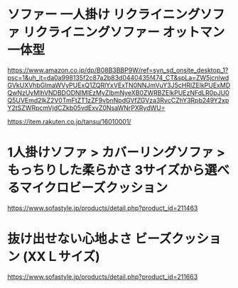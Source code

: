 # ソファー 一人掛け リクライニングソファ リクライニングソファー オットマン一体型 
https://www.amazon.co.jp/dp/B08B3BBP9W/ref=syn_sd_onsite_desktop_1?psc=1&uh_it=da0a998135f2c87a2b83d0440435f474_CT&spLa=ZW5jcnlwdGVkUXVhbGlmaWVyPUExQ1ZQRlYxVExTN0NNJmVuY3J5cHRlZElkPUExMDQwNzUyMlhVNDBDODNIMlEzMyZlbmNyeXB0ZWRBZElkPUEzNFdLR0pJU0Q5UVEmd2lkZ2V0TmFtZT1zZF9vbnNpdGVfZGVza3RvcCZhY3Rpb249Y2xpY2tSZWRpcmVjdCZkb05vdExvZ0NsaWNrPXRydWU=


https://item.rakuten.co.jp/tansu/16010001/


# 1人掛けソファ > カバーリングソファ > もっちりした柔らかさ 3サイズから選べるマイクロビーズクッション

https://www.sofastyle.jp/products/detail.php?product_id=211463


# 抜け出せない心地よさ ビーズクッション (XXＬサイズ)
https://www.sofastyle.jp/products/detail.php?product_id=211663
